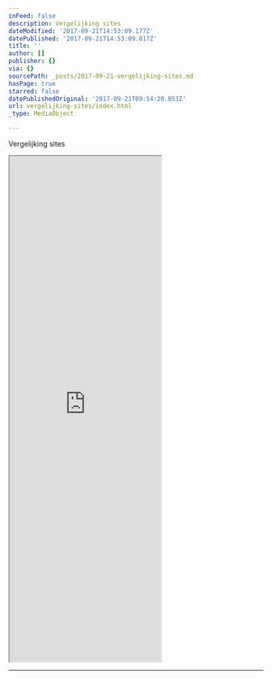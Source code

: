 ```yaml
---
inFeed: false
description: Vergelijking sites
dateModified: '2017-09-21T14:53:09.177Z'
datePublished: '2017-09-21T14:53:09.817Z'
title: ''
author: []
publisher: {}
via: {}
sourcePath: _posts/2017-09-21-vergelijking-sites.md
hasPage: true
starred: false
datePublishedOriginal: '2017-09-21T09:54:20.853Z'
url: vergelijking-sites/index.html
_type: MediaObject

---
```

Vergelijking sites

<iframe src="https://the-grid.github.io/ed-userhtml/?g=eJytUk1z0zAQvftXCN0TJwVKC5ZnaENnOMGhlx431sbeRJaMtHbjYfjvbGKn0BsHPJqx9r3dtx_a4s3m2_3j0_cvquHWlVkx_7bBjmUmJoIVM_HosMwsDepnpuRr4bh4JsvNR7V-v1p1x08vcINUN_wH_5UV-Rxf5JOeCFaROlY8dmg045HzPQwwoVqlWBmd5xYHdKHDmJaw25EjYOxiqCO0LSyxz1PoY4XCYMr3cn70GMeFE7fEy33SpWQ-S5aFI39QEZ3R51pSgyiJ_spfpaRVE3H3T5nBiQb59dTZ8hRc_qemXqRr9BjBvW5EZcXpFSoHKRltgdJYBf95ikH098EzyC1qZYFh0aIl-Lox-urmenW9mtHUb8kaPVsdVAeopWbyjNEj87BFUfQz76glNnp9iZaqxU_SjzMwED4b7UNsAdyMhWgxGh2x7h3ELlKFMwMVU5BCXRD-4eHD1eoivIVE1Uy8fXd7s7m7hNgBI1M6Kcp8Lu49c_CPMmij7_BA-4OULKOSAZ12LJ-WWJbuvNO_AbslAQE" height="1000" style=""></iframe>

---